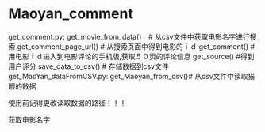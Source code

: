 # Maoyan_comment
get_comment.py:
                get_movie_from_data()　# 从csv文件中获取电影名字进行搜索
                get_comment_page_url() # 从搜索页面中得到电影的ｉｄ
                get_comment()  # 用电影ｉｄ进入到电影评论的手机版,获取５０页的评论信息
                get_source()  #得到用户评分
                save_data_to_csv()  # 存储数据到csv文件
 get_MaoYan_dataFromCSV.py:
                get_Maoyan_from_csv()# 从csv文件中读取猫眼的数据


使用前记得更改读取数据的路径！！！

获取电影名字

